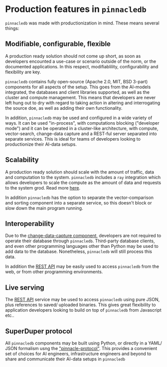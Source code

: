 # Production features in `pinnacledb`

`pinnacledb` was made with productionization in mind. These means several things:

## Modifiable, configurable, flexible

A production ready solution should not come up short, as soon as developers 
encounted a use-case or scenario outside of the norm, or the documented 
applications. In this respect, modifiablility, configurability and flexibility are key.

`pinnacledb` contains fully open-source (Apache 2.0, MIT, BSD 3-part) components for all aspects of the setup.
This goes from the AI-models integrated, the databases and client libraries supported, as well as 
the cluster and compute management. This means that developers are never left hung out 
to dry with regard to taking action in altering and interrogating the source doe, as well 
as adding their own functionality.

In addition, `pinnacledb` may be used and configured in a wide variety of ways.
It can be used "in-process", with computations blocking ("developer mode") and 
it can be operated in a cluster-like architecture, with compute, vector-search,
change-data capture and a REST-ful server separated into separate services.
This is ideal for teams of developers looking to productionize their AI-data setups.

## Scalability

A production ready solution should scale with the amount of traffic, data
and computation to the system. `pinnacledb` includes a `ray` integration
which allows developers to scale the compute as the amount of data and requests
to the system grod. Read more [here](./non_blocking_ray_jobs).

In addition `pinnacledb` has the option to separate the vector-comparison and sorting component
into a separate service, so this doesn't block or slow down the main program running.

## Interoperability

Due to the [change-data-capture component](./change_data_capture), developers 
are not required to operate their database through `pinnacledb`. Third-party 
database clients, and even other programming languages other than Python 
may be used to add data to the database. Nonetheless, `pinnacledb` 
will still process this data.

In addition the [REST API](./rest_api) may be easily used to access `pinnacledb`
from the web, or from other programming environments.

## Live serving

The [REST API](./rest_api) service may be used to access `pinnacledb` using pure JSON, 
plus references to saved/ uploaded binaries. This gives great flexibility to application
developers looking to build on top of `pinnacledb` from Javascript etc..

## SuperDuper protocol

All `pinnacledb` components may be built using Python, or directly in a YAML/ JSON formalism
usng the ["pinnacle-protocol"](./pinnacle_protocol.md).
This provides a convenient set of choices for AI engineers, infrastructure engineers 
and beyond to share and communicate their AI-data setups in `pinnacledb`